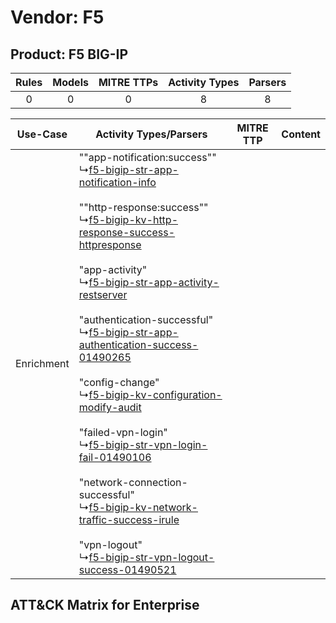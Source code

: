 Vendor: F5
==========
Product: F5 BIG-IP
------------------
| Rules | Models | MITRE TTPs | Activity Types | Parsers |
|:-----:|:------:|:----------:|:--------------:|:-------:|
|   0   |   0    |     0      |       8        |    8    |

|  Use-Case  | Activity Types/Parsers    | MITRE TTP | Content    |
|:----------:| ---- | --------- | ---- |
| Enrichment |  ""app-notification:success""<br> ↳[f5-bigip-str-app-notification-info](Ps/pC_f5bigipstrappnotificationinfo.md)<br><br> ""http-response:success""<br> ↳[f5-bigip-kv-http-response-success-httpresponse](Ps/pC_f5bigipkvhttpresponsesuccesshttpresponse.md)<br><br> "app-activity"<br> ↳[f5-bigip-str-app-activity-restserver](Ps/pC_f5bigipstrappactivityrestserver.md)<br><br> "authentication-successful"<br> ↳[f5-bigip-str-app-authentication-success-01490265](Ps/pC_f5bigipstrappauthenticationsuccess01490265.md)<br><br> "config-change"<br> ↳[f5-bigip-kv-configuration-modify-audit](Ps/pC_f5bigipkvconfigurationmodifyaudit.md)<br><br> "failed-vpn-login"<br> ↳[f5-bigip-str-vpn-login-fail-01490106](Ps/pC_f5bigipstrvpnloginfail01490106.md)<br><br> "network-connection-successful"<br> ↳[f5-bigip-kv-network-traffic-success-irule](Ps/pC_f5bigipkvnetworktrafficsuccessirule.md)<br><br> "vpn-logout"<br> ↳[f5-bigip-str-vpn-logout-success-01490521](Ps/pC_f5bigipstrvpnlogoutsuccess01490521.md)<br> |    | [](RM/r_m_f5_f5_big-ip_Enrichment.md) |

ATT&CK Matrix for Enterprise
----------------------------
